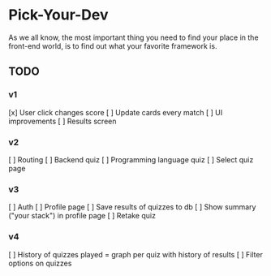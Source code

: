 # Pick-Your-Dev

As we all know, the most important thing you need to find your place in the front-end world, is to find out what your favorite framework is.

## TODO

### v1

[x] User click changes score
[ ] Update cards every match
[ ] UI improvements
[ ] Results screen

### v2

[ ] Routing
[ ] Backend quiz
[ ] Programming language quiz
[ ] Select quiz page

### v3

[ ] Auth
[ ] Profile page
[ ] Save results of quizzes to db
[ ] Show summary ("your stack") in profile page
[ ] Retake quiz

### v4

[ ] History of quizzes played = graph per quiz with history of results
[ ] Filter options on quizzes
